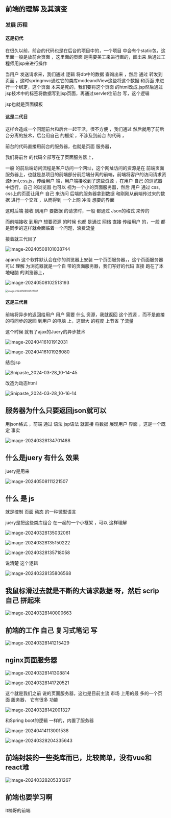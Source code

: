 ## 前端的理解  及其演变



### 发展 历程

#### 这是初代

在很久以前，前台的代码也是在后台的项目中的，一个项目 中会有个static包，这里面一般是放前台页面 ，这里面的页面 是需要美工来进行画的，画出来 后通过工程师用jsp来进行操作

当用户 发送请求来，我们通过 逻辑 将db中的数据 查询出来 ，然后 通过 转发到页面 ，这时springmvc通过它的类库modeandView这些将这个数据 和页面 来进行一个绑定，这个页面 本来是死的，我们要将这个页面 的html改成.jsp然后通过 jsp技术中的标签将数据写到jsp页面，再通过servlet往前台 写，这个逻辑 

jsp也就是页面模板

#### 这是二代目

这样会造成一个问题前台和后台一起干活，很不方便 ，我们通过 然后就用了前后台分离的技术，后台用自己 的框架 ，不涉及到前台 的代码 ，

前台的代码直接用前台的服务器，也就是页面 服务器， 

我们将前台 的代码全部写在了页面服务器上，

一般 的前后端访问流程是客户访问一个网址，这个网址访问的资源是在  前端页面服务器上，也就是总项目的前端部分前后端分离的前端，前端将客户的访问请求资源html,css,js，传给用户 端，用户端接收到了这些资源 ，在用户 自己 的浏览器 中运行，自己 的浏览器 也可以 视为一个小的页面服务器，然后 用户 通过 css, css上的页面让用户 自己 来访问 后端的服务器拿到数据 和刚刚从前端传过来的数据 进行一个交互 ，从而得到 一个上网 冲浪 想要的界面  

这时后端 接收 到用户 要数据 的请求时，一般 都通过 Json的格式 来传的

而前端接收 到用户 想要资源 的时候 也都 是通过 网络 直接 传给用户 的，一般 都 是同步的这样就会面临着一个问题，浪费流量 

接着就三代目了





![image-20240508101038744](https://raw.githubusercontent.com/Eat-garlic/picture/master/CWZJ/20240508101038.png)



aparch 这个软件默认会在你的浏览器上安装 一个页面服务器，，这个页面服务器可以 理解 为浏览器就是一个自 带的页面服务器，我们写好的代码 直接 跑在了本地电脑 的浏览器上，

![image-20240508102513193](https://raw.githubusercontent.com/Eat-garlic/picture/master/CWZJ/20240508102513.png)

<img src="https://raw.githubusercontent.com/Eat-garlic/picture/master/CWZJ/20240508102527.png" alt="image-20240508102527367" style="zoom:50%;" />

#### 这是三代目

前端将异步的返回给用户 用户 需要 什么 资源，我就返回 这个资源 ，而不是直接 的将同步的返回 到用户 的电脑 上，这很大 的程度 上节省 了流量  

 这个时候 就有了ajax的Juery的异步技术 









![image-20240416101912031](https://raw.githubusercontent.com/Eat-garlic/picture/master/CWZI/image-20240416101912031.png)





![image-20240416101926080](https://raw.githubusercontent.com/Eat-garlic/picture/master/CWZI/image-20240416101926080.png)







结合jsp

![Snipaste_2024-03-28_10-14-45](https://raw.githubusercontent.com/Eat-garlic/picture/master/CWZI/Snipaste_2024-03-28_10-14-45.png)

改造为动态html

![Snipaste_2024-03-28_10-16-14](https://raw.githubusercontent.com/Eat-garlic/picture/master/CWZI/Snipaste_2024-03-28_10-16-14.png)

























## 服务器为什么只要返回json就可以  



用json格式 ，前端 通过 语法 jsp语法 就直接 将数据 展现用户 界面 ，这是一个既定 事实  



![image-20240328134701488](https://raw.githubusercontent.com/Eat-garlic/picture/master/CWZI/image-20240328134701488.png)

## 什么是juery 有什么 效果 



juery是用来



![image-20240508111221507](https://raw.githubusercontent.com/Eat-garlic/picture/master/CWZJ/20240508111221.png)

## 什么 是 js

就是控制 页面 动态  的一种微型语言 

juery是把这些类库组合 在一起的一个小框架 ，可以 这样理解 









![image-20240328135032061](https://raw.githubusercontent.com/Eat-garlic/picture/master/CWZI/image-20240328135032061.png)

![image-20240328135150222](https://raw.githubusercontent.com/Eat-garlic/picture/master/CWZI/image-20240328135150222.png)





![image-20240328135718058](https://raw.githubusercontent.com/Eat-garlic/picture/master/CWZI/image-20240328135718058.png)

说清楚 这个逻辑 

![image-20240328135806568](https://raw.githubusercontent.com/Eat-garlic/picture/master/CWZI/image-20240328135806568.png)





## 我鼠标滑过去就是不断的大请求数据 呀，然后  scrip 自己 拼起来

![image-20240328140000663](https://raw.githubusercontent.com/Eat-garlic/picture/master/CWZI/image-20240328140000663.png)





## 前端的工作 自己 复习式笔记 写 







![image-20240328141215429](https://raw.githubusercontent.com/Eat-garlic/picture/master/CWZI/image-20240328141215429.png)







## nginx页面服务器

![image-20240328141308814](https://raw.githubusercontent.com/Eat-garlic/picture/master/CWZI/image-20240328141308814.png)

![image-20240328141720521](https://raw.githubusercontent.com/Eat-garlic/picture/master/CWZI/image-20240328141720521.png)





这个就是我们之前 说的页面服务器，这也是目前主流 市场 上用的最 多的一个页面 服务器， 它有很多 功能 











![image-20240328142001327](https://raw.githubusercontent.com/Eat-garlic/picture/master/CWZI/image-20240328142001327.png)





和Spring boot的逻辑 一样的，内置了服务器







![image-20240414113001538](https://raw.githubusercontent.com/Eat-garlic/picture/master/CWZI/image-20240414113001538.png)





![image-20240328204335643](https://raw.githubusercontent.com/Eat-garlic/picture/master/CWZI/image-20240328204335643.png)







## 前端封装的一些类库而已，比较简单，没有vue和react难

![image-20240328205331267](https://raw.githubusercontent.com/Eat-garlic/picture/master/CWZI/image-20240328205331267.png)





## 前端也要学习啊

It楠哥的前端